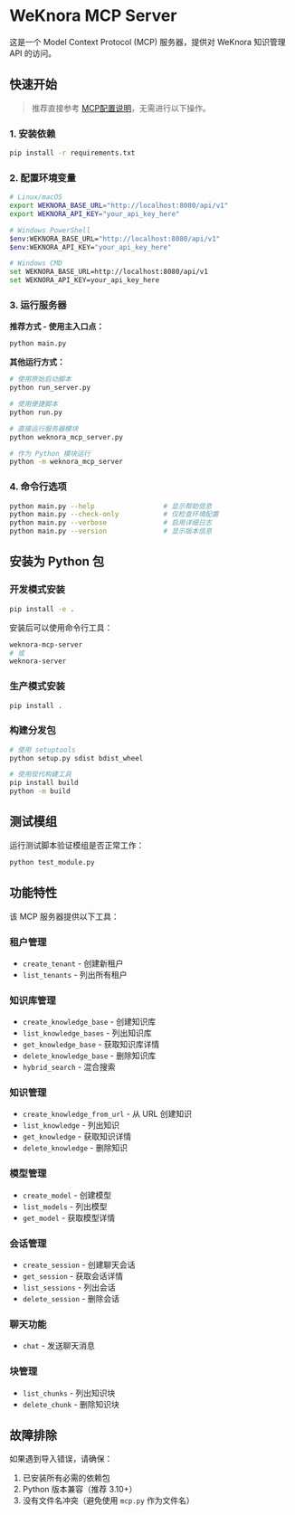 # WeKnora MCP Server

这是一个 Model Context Protocol (MCP) 服务器，提供对 WeKnora 知识管理 API 的访问。

## 快速开始

> 推荐直接参考 [MCP配置说明](./MCP_CONFIG.md)，无需进行以下操作。

### 1. 安装依赖
```bash
pip install -r requirements.txt
```

### 2. 配置环境变量
```bash
# Linux/macOS
export WEKNORA_BASE_URL="http://localhost:8080/api/v1"
export WEKNORA_API_KEY="your_api_key_here"

# Windows PowerShell
$env:WEKNORA_BASE_URL="http://localhost:8080/api/v1"
$env:WEKNORA_API_KEY="your_api_key_here"

# Windows CMD
set WEKNORA_BASE_URL=http://localhost:8080/api/v1
set WEKNORA_API_KEY=your_api_key_here
```

### 3. 运行服务器

**推荐方式 - 使用主入口点：**
```bash
python main.py
```

**其他运行方式：**
```bash
# 使用原始启动脚本
python run_server.py

# 使用便捷脚本
python run.py

# 直接运行服务器模块
python weknora_mcp_server.py

# 作为 Python 模块运行
python -m weknora_mcp_server
```

### 4. 命令行选项
```bash
python main.py --help                 # 显示帮助信息
python main.py --check-only           # 仅检查环境配置
python main.py --verbose              # 启用详细日志
python main.py --version              # 显示版本信息
```

## 安装为 Python 包

### 开发模式安装
```bash
pip install -e .
```

安装后可以使用命令行工具：
```bash
weknora-mcp-server
# 或
weknora-server
```

### 生产模式安装
```bash
pip install .
```

### 构建分发包
```bash
# 使用 setuptools
python setup.py sdist bdist_wheel

# 使用现代构建工具
pip install build
python -m build
```

## 测试模组

运行测试脚本验证模组是否正常工作：
```bash
python test_module.py
```

## 功能特性

该 MCP 服务器提供以下工具：

### 租户管理
- `create_tenant` - 创建新租户
- `list_tenants` - 列出所有租户

### 知识库管理
- `create_knowledge_base` - 创建知识库
- `list_knowledge_bases` - 列出知识库
- `get_knowledge_base` - 获取知识库详情
- `delete_knowledge_base` - 删除知识库
- `hybrid_search` - 混合搜索

### 知识管理
- `create_knowledge_from_url` - 从 URL 创建知识
- `list_knowledge` - 列出知识
- `get_knowledge` - 获取知识详情
- `delete_knowledge` - 删除知识

### 模型管理
- `create_model` - 创建模型
- `list_models` - 列出模型
- `get_model` - 获取模型详情

### 会话管理
- `create_session` - 创建聊天会话
- `get_session` - 获取会话详情
- `list_sessions` - 列出会话
- `delete_session` - 删除会话

### 聊天功能
- `chat` - 发送聊天消息

### 块管理
- `list_chunks` - 列出知识块
- `delete_chunk` - 删除知识块

## 故障排除

如果遇到导入错误，请确保：
1. 已安装所有必需的依赖包
2. Python 版本兼容（推荐 3.10+）
3. 没有文件名冲突（避免使用 `mcp.py` 作为文件名）